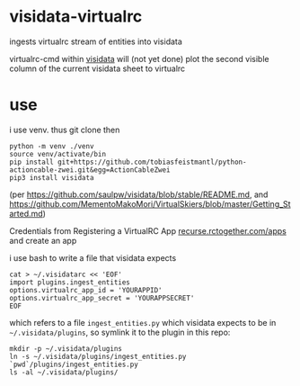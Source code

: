 # visidata-virtualrc

ingests virtualrc stream of entities into visidata

virtualrc-cmd within [visidata](https://www.visidata.org) will (not yet done) plot the second visible column of the current visidata sheet to virtualrc 

# use

i use venv. thus git clone then

    python -m venv ./venv
    source venv/activate/bin
    pip install git+https://github.com/tobiasfeistmantl/python-actioncable-zwei.git&egg=ActionCableZwei
    pip3 install visidata

(per https://github.com/saulpw/visidata/blob/stable/README.md, and https://github.com/MementoMakoMori/VirtualSkiers/blob/master/Getting_Started.md)

Credentials from Registering a VirtualRC App [recurse.rctogether.com/apps](https://recurse.rctogether.com/apps) and create an app

i use bash to write a file that visidata expects
```commandline
cat > ~/.visidatarc << 'EOF'
import plugins.ingest_entities
options.virtualrc_app_id = 'YOURAPPID'
options.virtualrc_app_secret = 'YOURAPPSECRET'
EOF
```

which refers to a file `ingest_entities.py`  which visidata expects to be in `~/.visidata/plugins`, so symlink it to the plugin in this repo:

```commandline
mkdir -p ~/.visidata/plugins
ln -s ~/.visidata/plugins/ingest_entities.py `pwd`/plugins/ingest_entities.py
ls -al ~/.visidata/plugins/
```
